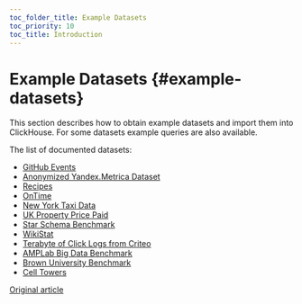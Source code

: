 ```yaml
---
toc_folder_title: Example Datasets
toc_priority: 10
toc_title: Introduction
---
```


# Example Datasets {#example-datasets}

This section describes how to obtain example datasets and import them into ClickHouse. For some datasets example queries are also available.

The list of documented datasets:

-   [GitHub Events](../../getting-started/example-datasets/github-events.md)
-   [Anonymized Yandex.Metrica Dataset](../../getting-started/example-datasets/metrica.md)
-   [Recipes](../../getting-started/example-datasets/recipes.md)
-   [OnTime](../../getting-started/example-datasets/ontime.md)
-   [New York Taxi Data](../../getting-started/example-datasets/nyc-taxi.md)
-   [UK Property Price Paid](../../getting-started/example-datasets/uk-price-paid.md)
-   [Star Schema Benchmark](../../getting-started/example-datasets/star-schema.md)
-   [WikiStat](../../getting-started/example-datasets/wikistat.md)
-   [Terabyte of Click Logs from Criteo](../../getting-started/example-datasets/criteo.md)
-   [AMPLab Big Data Benchmark](../../getting-started/example-datasets/amplab-benchmark.md)
-   [Brown University Benchmark](../../getting-started/example-datasets/brown-benchmark.md)
-   [Cell Towers](../../getting-started/example-datasets/cell-towers.md)

[Original article](https://clickhouse.tech/docs/en/getting_started/example_datasets) <!--hide-->
